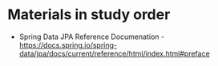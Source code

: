 # Materials in study order
* Spring Data JPA Reference Documenation - https://docs.spring.io/spring-data/jpa/docs/current/reference/html/index.html#preface
